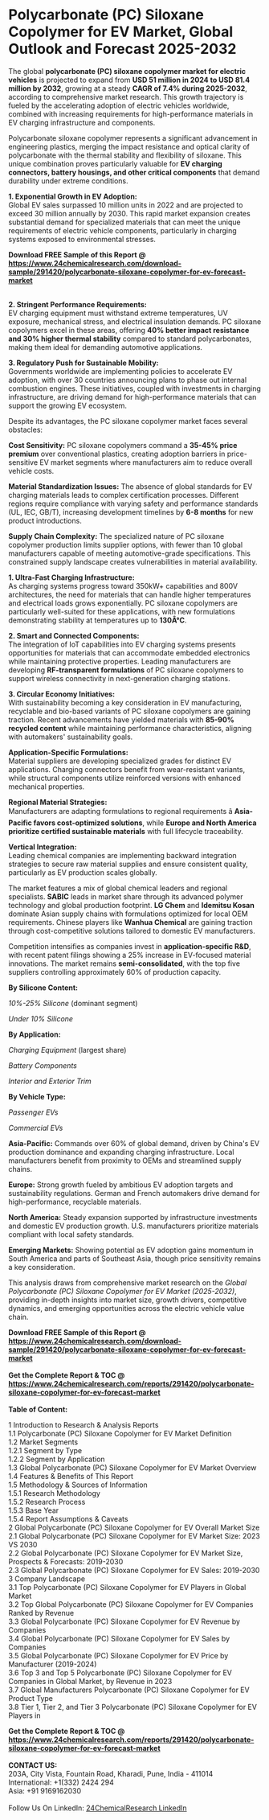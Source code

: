 <h1>Polycarbonate (PC) Siloxane Copolymer for EV Market, Global Outlook and Forecast 2025-2032</h1><p>The global <strong>polycarbonate (PC) siloxane copolymer market for electric vehicles</strong> is projected to expand from <strong>USD 51 million in 2024 to USD 81.4 million by 2032</strong>, growing at a steady <strong>CAGR of 7.4% during 2025-2032</strong>, according to comprehensive market research. This growth trajectory is fueled by the accelerating adoption of electric vehicles worldwide, combined with increasing requirements for high-performance materials in EV charging infrastructure and components.</p><p>Polycarbonate siloxane copolymer represents a significant advancement in engineering plastics, merging the impact resistance and optical clarity of polycarbonate with the thermal stability and flexibility of siloxane. This unique combination proves particularly valuable for <strong>EV charging connectors, battery housings, and other critical components</strong> that demand durability under extreme conditions.</p><p><strong>1. Exponential Growth in EV Adoption:</strong><br>
Global EV sales surpassed 10 million units in 2022 and are projected to exceed 30 million annually by 2030. This rapid market expansion creates substantial demand for specialized materials that can meet the unique requirements of electric vehicle components, particularly in charging systems exposed to environmental stresses.</p><div><b>Download FREE Sample of this Report @ 
            <a href="https://www.24chemicalresearch.com/download-sample/291420/polycarbonate-siloxane-copolymer-for-ev-forecast-market">
            https://www.24chemicalresearch.com/download-sample/291420/polycarbonate-siloxane-copolymer-for-ev-forecast-market</a></b></div><br><p><strong>2. Stringent Performance Requirements:</strong><br>
EV charging equipment must withstand extreme temperatures, UV exposure, mechanical stress, and electrical insulation demands. PC siloxane copolymers excel in these areas, offering <strong>40% better impact resistance and 30% higher thermal stability</strong> compared to standard polycarbonates, making them ideal for demanding automotive applications.</p><p><strong>3. Regulatory Push for Sustainable Mobility:</strong><br>
Governments worldwide are implementing policies to accelerate EV adoption, with over 30 countries announcing plans to phase out internal combustion engines. These initiatives, coupled with investments in charging infrastructure, are driving demand for high-performance materials that can support the growing EV ecosystem.</p><p>Despite its advantages, the PC siloxane copolymer market faces several obstacles:</p><p><strong>Cost Sensitivity:</strong> PC siloxane copolymers command a <strong>35-45% price premium</strong> over conventional plastics, creating adoption barriers in price-sensitive EV market segments where manufacturers aim to reduce overall vehicle costs.</p><p><strong>Material Standardization Issues:</strong> The absence of global standards for EV charging materials leads to complex certification processes. Different regions require compliance with varying safety and performance standards (UL, IEC, GB/T), increasing development timelines by <strong>6-8 months</strong> for new product introductions.</p><p><strong>Supply Chain Complexity:</strong> The specialized nature of PC siloxane copolymer production limits supplier options, with fewer than 10 global manufacturers capable of meeting automotive-grade specifications. This constrained supply landscape creates vulnerabilities in material availability.</p><p><strong>1. Ultra-Fast Charging Infrastructure:</strong><br>
As charging systems progress toward 350kW+ capabilities and 800V architectures, the need for materials that can handle higher temperatures and electrical loads grows exponentially. PC siloxane copolymers are particularly well-suited for these applications, with new formulations demonstrating stability at temperatures up to <strong>130Â°C</strong>.</p><p><strong>2. Smart and Connected Components:</strong><br>
The integration of IoT capabilities into EV charging systems presents opportunities for materials that can accommodate embedded electronics while maintaining protective properties. Leading manufacturers are developing <strong>RF-transparent formulations</strong> of PC siloxane copolymers to support wireless connectivity in next-generation charging stations.</p><p><strong>3. Circular Economy Initiatives:</strong><br>
With sustainability becoming a key consideration in EV manufacturing, recyclable and bio-based variants of PC siloxane copolymers are gaining traction. Recent advancements have yielded materials with <strong>85-90% recycled content</strong> while maintaining performance characteristics, aligning with automakers' sustainability goals.</p><p><strong>Application-Specific Formulations:</strong><br>
	Material suppliers are developing specialized grades for distinct EV applications. Charging connectors benefit from wear-resistant variants, while structural components utilize reinforced versions with enhanced mechanical properties.</p><p><strong>Regional Material Strategies:</strong><br>
	Manufacturers are adapting formulations to regional requirements â <strong>Asia-Pacific favors cost-optimized solutions</strong>, while <strong>Europe and North America prioritize certified sustainable materials</strong> with full lifecycle traceability.</p><p><strong>Vertical Integration:</strong><br>
	Leading chemical companies are implementing backward integration strategies to secure raw material supplies and ensure consistent quality, particularly as EV production scales globally.</p><p>The market features a mix of global chemical leaders and regional specialists. <strong>SABIC</strong> leads in market share through its advanced polymer technology and global production footprint. <strong>LG Chem</strong> and <strong>Idemitsu Kosan</strong> dominate Asian supply chains with formulations optimized for local OEM requirements. Chinese players like <strong>Wanhua Chemical</strong> are gaining traction through cost-competitive solutions tailored to domestic EV manufacturers.</p><p>Competition intensifies as companies invest in <strong>application-specific R&amp;D</strong>, with recent patent filings showing a 25% increase in EV-focused material innovations. The market remains <strong>semi-consolidated</strong>, with the top five suppliers controlling approximately 60% of production capacity.</p><p><strong>By Silicone Content:</strong></p><p><em>10%-25% Silicone</em> (dominant segment)</p><p><em>Under 10% Silicone</em></p><p><strong>By Application:</strong></p><p><em>Charging Equipment</em> (largest share)</p><p><em>Battery Components</em></p><p><em>Interior and Exterior Trim</em></p><p><strong>By Vehicle Type:</strong></p><p><em>Passenger EVs</em></p><p><em>Commercial EVs</em></p><p><strong>Asia-Pacific:</strong> Commands over 60% of global demand, driven by China's EV production dominance and expanding charging infrastructure. Local manufacturers benefit from proximity to OEMs and streamlined supply chains.</p><p><strong>Europe:</strong> Strong growth fueled by ambitious EV adoption targets and sustainability regulations. German and French automakers drive demand for high-performance, recyclable materials.</p><p><strong>North America:</strong> Steady expansion supported by infrastructure investments and domestic EV production growth. U.S. manufacturers prioritize materials compliant with local safety standards.</p><p><strong>Emerging Markets:</strong> Showing potential as EV adoption gains momentum in South America and parts of Southeast Asia, though price sensitivity remains a key consideration.</p><p>This analysis draws from comprehensive market research on the <em>Global Polycarbonate (PC) Siloxane Copolymer for EV Market (2025-2032)</em>, providing in-depth insights into market size, growth drivers, competitive dynamics, and emerging opportunities across the electric vehicle value chain.</p><div><b>Download FREE Sample of this Report @ 
            <a href="https://www.24chemicalresearch.com/download-sample/291420/polycarbonate-siloxane-copolymer-for-ev-forecast-market">
            https://www.24chemicalresearch.com/download-sample/291420/polycarbonate-siloxane-copolymer-for-ev-forecast-market</a></b></div><br><div><b>Get the Complete Report & TOC @ 
            <a href="https://www.24chemicalresearch.com/reports/291420/polycarbonate-siloxane-copolymer-for-ev-forecast-market">
            https://www.24chemicalresearch.com/reports/291420/polycarbonate-siloxane-copolymer-for-ev-forecast-market</a></b></div><br>
            <b>Table of Content:</b><p>1 Introduction to Research & Analysis Reports<br />
 1.1 Polycarbonate (PC) Siloxane Copolymer for EV Market Definition<br />
 1.2 Market Segments<br />
 1.2.1 Segment by Type<br />
 1.2.2 Segment by Application<br />
 1.3 Global Polycarbonate (PC) Siloxane Copolymer for EV Market Overview<br />
 1.4 Features & Benefits of This Report<br />
 1.5 Methodology & Sources of Information<br />
 1.5.1 Research Methodology<br />
 1.5.2 Research Process<br />
 1.5.3 Base Year<br />
 1.5.4 Report Assumptions & Caveats<br />
2 Global Polycarbonate (PC) Siloxane Copolymer for EV Overall Market Size<br />
 2.1 Global Polycarbonate (PC) Siloxane Copolymer for EV Market Size: 2023 VS 2030<br />
 2.2 Global Polycarbonate (PC) Siloxane Copolymer for EV Market Size, Prospects & Forecasts: 2019-2030<br />
 2.3 Global Polycarbonate (PC) Siloxane Copolymer for EV Sales: 2019-2030<br />
3 Company Landscape<br />
 3.1 Top Polycarbonate (PC) Siloxane Copolymer for EV Players in Global Market<br />
 3.2 Top Global Polycarbonate (PC) Siloxane Copolymer for EV Companies Ranked by Revenue<br />
 3.3 Global Polycarbonate (PC) Siloxane Copolymer for EV Revenue by Companies<br />
 3.4 Global Polycarbonate (PC) Siloxane Copolymer for EV Sales by Companies<br />
 3.5 Global Polycarbonate (PC) Siloxane Copolymer for EV Price by Manufacturer (2019-2024)<br />
 3.6 Top 3 and Top 5 Polycarbonate (PC) Siloxane Copolymer for EV Companies in Global Market, by Revenue in 2023<br />
 3.7 Global Manufacturers Polycarbonate (PC) Siloxane Copolymer for EV Product Type<br />
 3.8 Tier 1, Tier 2, and Tier 3 Polycarbonate (PC) Siloxane Copolymer for EV Players in </p><div><b>Get the Complete Report & TOC @ 
            <a href="https://www.24chemicalresearch.com/reports/291420/polycarbonate-siloxane-copolymer-for-ev-forecast-market">
            https://www.24chemicalresearch.com/reports/291420/polycarbonate-siloxane-copolymer-for-ev-forecast-market</a></b></div><br><b>CONTACT US:</b><br>
            203A, City Vista, Fountain Road, Kharadi, Pune, India - 411014<br>
            International: +1(332) 2424 294<br>
            Asia: +91 9169162030 <br><br>
            Follow Us On LinkedIn: <a href="https://www.linkedin.com/company/24chemicalresearch/">24ChemicalResearch LinkedIn</a>